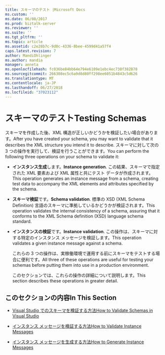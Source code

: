 ```yaml
---
title: スキーマのテスト |Microsoft Docs
ms.custom: ''
ms.date: 06/08/2017
ms.prod: biztalk-server
ms.reviewer: ''
ms.suite: ''
ms.tgt_pltfrm: ''
ms.topic: article
ms.assetid: c2e28b7c-9d0c-4336-8bee-4599d41a57f4
caps.latest.revision: 7
author: MandiOhlinger
ms.author: mandia
manager: anneta
ms.openlocfilehash: fc036be84bb64e794e6109e1ebc4ec730f382878
ms.sourcegitcommit: 266308ec5c6a9d8d80ff298ee6051b4843c5d626
ms.translationtype: MT
ms.contentlocale: ja-JP
ms.lasthandoff: 06/27/2018
ms.locfileid: "37023112"
---
```

# <a name="testing-schemas"></a><span data-ttu-id="70afa-102">スキーマのテスト</span><span class="sxs-lookup"><span data-stu-id="70afa-102">Testing Schemas</span></span>
<span data-ttu-id="70afa-103">スキーマを作成した後、XML 構造が正しいかどうかを検証したい場合があります。</span><span class="sxs-lookup"><span data-stu-id="70afa-103">After you have created your schema, you may want to validate that it describes the XML structure you intend it to describe.</span></span> <span data-ttu-id="70afa-104">スキーマに対して次の 3 つの操作を実行して、検証を行うことができます。</span><span class="sxs-lookup"><span data-stu-id="70afa-104">You can perform the following three operations on your schema to validate it:</span></span>  
  
- <span data-ttu-id="70afa-105">**インスタンス生成**します。</span><span class="sxs-lookup"><span data-stu-id="70afa-105">**Instance generation**.</span></span> <span data-ttu-id="70afa-106">この結果、スキーマで指定された XML 要素および XML 属性と共にテスト データが作成されます。</span><span class="sxs-lookup"><span data-stu-id="70afa-106">This operation generates an instance message from a schema, creating test data to accompany the XML elements and attributes specified by the schema.</span></span>  
  
- <span data-ttu-id="70afa-107">**スキーマ検証**です。</span><span class="sxs-lookup"><span data-stu-id="70afa-107">**Schema validation**.</span></span> <span data-ttu-id="70afa-108">標準の XSD (XML Schema Definition) 言語のスキーマに準拠しているかどうかが検証されます。</span><span class="sxs-lookup"><span data-stu-id="70afa-108">This operation validates the internal consistency of a schema, assuring that it conforms to the XML Schema definition (XSD) language schema standard.</span></span>  
  
- <span data-ttu-id="70afa-109">**インスタンスの検証**です。</span><span class="sxs-lookup"><span data-stu-id="70afa-109">**Instance validation**.</span></span> <span data-ttu-id="70afa-110">この操作は、スキーマに対する特定のインスタンス メッセージを検証します。</span><span class="sxs-lookup"><span data-stu-id="70afa-110">This operation validates a given instance message against a schema.</span></span>  
  
  <span data-ttu-id="70afa-111">これらの 3 つの操作は、実稼働環境で運用する前にスキーマをテストする場合に便利です。</span><span class="sxs-lookup"><span data-stu-id="70afa-111">All three of these operations are useful for testing your schemas before putting them into use in a production environment.</span></span>  
  
  <span data-ttu-id="70afa-112">このセクションでは、これらの操作の詳細について説明します。</span><span class="sxs-lookup"><span data-stu-id="70afa-112">This section describes these operations in greater detail.</span></span>  
  
## <a name="in-this-section"></a><span data-ttu-id="70afa-113">このセクションの内容</span><span class="sxs-lookup"><span data-stu-id="70afa-113">In This Section</span></span>  
  
-   [<span data-ttu-id="70afa-114">Visual Studio でのスキーマを検証する方法</span><span class="sxs-lookup"><span data-stu-id="70afa-114">How to Validate Schemas in Visual Studio</span></span>](../core/how-to-validate-schemas-in-visual-studio.md)  
  
-   [<span data-ttu-id="70afa-115">インスタンス メッセージを検証する方法</span><span class="sxs-lookup"><span data-stu-id="70afa-115">How to Validate Instance Messages</span></span>](../core/how-to-validate-instance-messages.md)  
  
-   [<span data-ttu-id="70afa-116">インスタンス メッセージを生成する方法</span><span class="sxs-lookup"><span data-stu-id="70afa-116">How to Generate Instance Messages</span></span>](../core/how-to-generate-instance-messages.md)